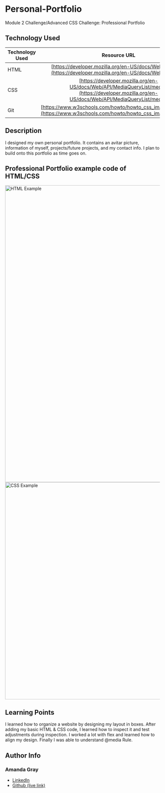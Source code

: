 # Personal-Portfolio

Module 2 Challenge/Advanced CSS Challenge: Professional Portfolio

## Technology Used 

| Technology Used         | Resource URL           | 
| ------------- |:-------------:| 
| HTML    | [https://developer.mozilla.org/en-US/docs/Web/CSS/flex](https://developer.mozilla.org/en-US/docs/Web/CSS/flex) | 
| CSS     | [https://developer.mozilla.org/en-US/docs/Web/API/MediaQueryList/media](https://developer.mozilla.org/en-US/docs/Web/API/MediaQueryList/media)      |   
| Git | [https://www.w3schools.com/howto/howto_css_image_avatar.asp](https://www.w3schools.com/howto/howto_css_image_avatar.asp)     |    

## Description 
I designed my own personal portfolio. It contains an avitar picture, information of myself, projects/future projects, and my contact info. I plan to build onto this portfolio as time goes on.  


## Professional Portfolio example code of HTML/CSS
<img width="965" alt="HTML Example" src="https://user-images.githubusercontent.com/127444682/228125844-e8e9741e-f044-4cb3-af04-2a5c32a7b67c.png">

<img width="706" alt="CSS Example" src="https://user-images.githubusercontent.com/127444682/228125906-9c2f8911-2700-4801-acc7-780633d20712.png">









## Learning Points 
I learned how to organize a website by designing my layout in boxes. After adding my basic HTML & CSS code, I learned how to inspect it and test adjustments during inspection. I worked a lot with flex and learned how to align my design. Finally I was able to understand @media Rule.


## Author Info

### Amanda Gray 

* [LinkedIn](https://www.linkedin.com/in/amanda-gray-831a65254/)
* [Github (live link)](https://berkeleycodingmomma.github.io/personal-portfolio/)
```

